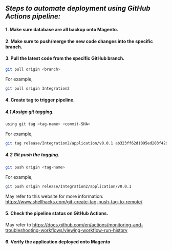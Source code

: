 ## _Steps to automate deployment using GitHub Actions pipeline:_


#### 1.	Make sure database are all backup onto Magento.

#### 2.	Make sure to push/merge the new code changes into the specific branch.

#### 3.	Pull the latest code from the specific GitHub branch.
```sh
git pull origin <branch> 
```
For example,
```sh
git pull origin Integration2
```

#### 4.	 Create tag to trigger pipeline. 

##### 4.1  Assign git tagging. 


```sh
using git tag <tag-name> <commit-SHA>
```
For example,
```sh
git tag release/Integration2/application/v0.0.1 ab323ff62d1095ed203f42dd9e327b07c2343ea7 
```

##### 4.2 Git push the tagging.

```sh
git push origin <tag-name>
```
For example,
```sh
git push origin release/Integration2/application/v0.0.1
```
May refer to this website for more information: https://www.shellhacks.com/git-create-tag-push-tag-to-remote/ 

#### 5. Check the pipeline status on GitHub Actions. 
May refer to https://docs.github.com/en/actions/monitoring-and-troubleshooting-workflows/viewing-workflow-run-history 

#### 6. Verify the application deployed onto Magento
#
#
#

